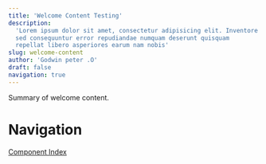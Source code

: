 ```yaml
---
title: 'Welcome Content Testing'
description:
  'Lorem ipsum dolor sit amet, consectetur adipisicing elit. Inventore
  sed consequuntur error repudiandae numquam deserunt quisquam
  repellat libero asperiores earum nam nobis'
slug: welcome-content
author: 'Godwin peter .O'
draft: false
navigation: true
---
```


Summary of welcome content.

# Navigation

[Component Index](/blog)
